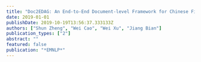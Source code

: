 ```yaml
---
title: "Doc2EDAG: An End-to-End Document-level Framework for Chinese Financial Event Extraction"
date: 2019-01-01
publishDate: 2019-10-19T13:56:37.333133Z
authors: ["Shun Zheng", "Wei Cao", "Wei Xu", "Jiang Bian"]
publication_types: ["2"]
abstract: ""
featured: false
publication: "*EMNLP*"
---
```


